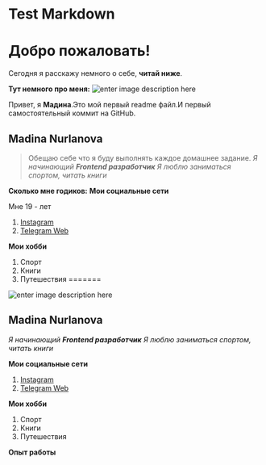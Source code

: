 # Test Markdown
# Добро пожаловать!
Сегодня я расскажу немного о себе, **читай ниже**.

**Тут немного про меня:**
![enter image description here](https://images.unsplash.com/photo-1618835962148-cf177563c6c0?ixlib=rb-4.0.3&ixid=MnwxMjA3fDB8MHxwaG90by1wYWdlfHx8fGVufDB8fHx8&auto=format&fit=crop&w=465&q=80)

Привет, я **Мадина**.Это мой первый readme файл.И первый самостоятельный коммит на GitHub.
## **Madina Nurlanova**

>Обещаю себе что я буду выполнять каждое домашнее задание.
*Я начинающий* ***Frontend разработчик***
*Я люблю заниматься спортом, читать книги* 

**Сколько мне годиков:**
**Мои социальные сети**

Мне 19 - лет
 1. [Instagram](https://www.instagram.com/?hl=ru&ysclid=leqx4e6ach249894567)
 2. [Telegram Web](https://web.telegram.org/k/)

**Мои хобби**
 1. Спорт
 2. Книги
 3. Путешествия
=======

![enter image description here](https://images.unsplash.com/photo-1618835962148-cf177563c6c0?ixlib=rb-4.0.3&ixid=MnwxMjA3fDB8MHxwaG90by1wYWdlfHx8fGVufDB8fHx8&auto=format&fit=crop&w=465&q=80)

## **Madina Nurlanova**

*Я начинающий* ***Frontend разработчик***
*Я люблю заниматься спортом, читать книги* 

**Мои социальные сети**

 1. [Instagram](https://www.instagram.com/?hl=ru&ysclid=leqx4e6ach249894567)
 2. [Telegram Web](https://web.telegram.org/k/)
 
**Мои хобби**
 1. Спорт
 2. Книги
 3. Путешествия

**Опыт работы**
